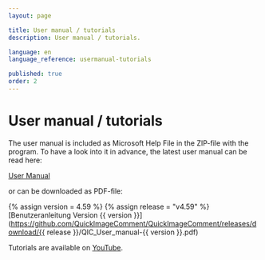 ```yaml
---
layout: page

title: User manual / tutorials
description: User manual / tutorials.

language: en
language_reference: usermanual-tutorials

published: true
order: 2
---
```


# User manual / tutorials

The user manual is included as Microsoft Help File in the ZIP-file with the program. To have a look into it in advance, the latest user manual can be read here:

[User Manual](Usermanual.html)

or can be downloaded as PDF-file:

{% assign version = 4.59 %}
{% assign release =  "v4.59" %}
[Benutzeranleitung Version {{ version }}](https://github.com/QuickImageComment/QuickImageComment/releases/download/{{ release }}/QIC_User_manual-{{ version }}.pdf)

Tutorials are available on [YouTube](https://www.youtube.com/channel/UCrTOh1TBYB2e_4rANDnN6BA).